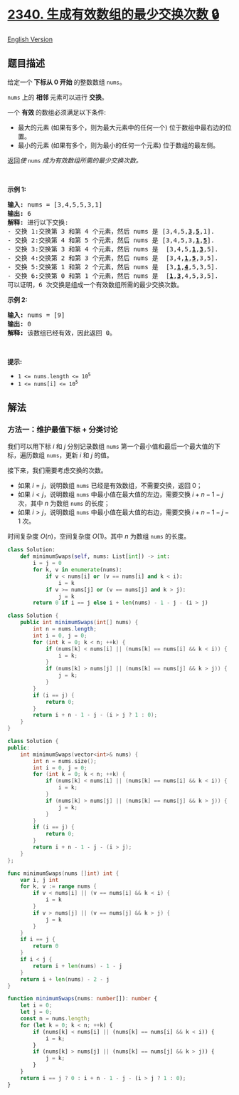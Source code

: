 # [2340. 生成有效数组的最少交换次数 🔒](https://leetcode.cn/problems/minimum-adjacent-swaps-to-make-a-valid-array)

[English Version](/solution/2300-2399/2340.Minimum%20Adjacent%20Swaps%20to%20Make%20a%20Valid%20Array/README_EN.md)

<!-- tags:贪心,数组 -->

<!-- difficulty:中等 -->

## 题目描述

<!-- 这里写题目描述 -->

<p>给定一个<strong>&nbsp;下标从 0 开始</strong>&nbsp;的整数数组 <code>nums</code>。</p>

<p><code>nums</code>&nbsp;上的&nbsp;<strong>相邻&nbsp;</strong>元素可以进行&nbsp;<strong>交换</strong>。</p>

<p data-group="1-1">一个&nbsp;<strong>有效&nbsp;</strong>的数组必须满足以下条件:</p>

<ul>
	<li>最大的元素 (如果有多个，则为最大元素中的任何一个) 位于数组中最右边的位置。</li>
	<li>最小的元素 (如果有多个，则为最小的任何一个元素) 位于数组的最左侧。</li>
</ul>

<p>返回<em>使 </em><code>nums</code><em> </em><em>成为有效数组所需的最少交换次数。</em></p>

<p>&nbsp;</p>

<p><strong class="example">示例 1:</strong></p>

<pre>
<strong>输入:</strong> nums = [3,4,5,5,3,1]
<strong>输出:</strong> 6
<strong>解释:</strong> 进行以下交换:
- 交换 1:交换第 3 和第 4 个元素，然后 nums 是 [3,4,5,<u><strong>3</strong></u>,<u><strong>5</strong></u>,1].
- 交换 2:交换第 4 和第 5 个元素，然后 nums 是 [3,4,5,3,<u><strong>1</strong></u>,<u><strong>5</strong></u>].
- 交换 3:交换第 3 和第 4 个元素，然后 nums 是  [3,4,5,<u><strong>1</strong></u>,<u><strong>3</strong></u>,5].
- 交换 4:交换第 2 和第 3 个元素，然后 nums 是  [3,4,<u><strong>1</strong></u>,<u><strong>5</strong></u>,3,5].
- 交换 5:交换第 1 和第 2 个元素，然后 nums 是  [3,<u><strong>1</strong></u>,<u><strong>4</strong></u>,5,3,5].
- 交换 6:交换第 0 和第 1 个元素，然后 nums 是  [<u><strong>1</strong></u>,<u><strong>3</strong></u>,4,5,3,5].
可以证明，6 次交换是组成一个有效数组所需的最少交换次数。
</pre>

<strong class="example">示例 2:</strong>

<pre>
<strong>输入:</strong> nums = [9]
<strong>输出:</strong> 0
<strong>解释:</strong> 该数组已经有效，因此返回 0。</pre>

<p>&nbsp;</p>

<p><strong>提示:</strong></p>

<ul>
	<li><code>1 &lt;= nums.length &lt;= 10<sup>5</sup></code></li>
	<li><code>1 &lt;= nums[i] &lt;= 10<sup>5</sup></code></li>
</ul>

## 解法

### 方法一：维护最值下标 + 分类讨论

我们可以用下标 $i$ 和 $j$ 分别记录数组 `nums` 第一个最小值和最后一个最大值的下标，遍历数组 `nums`，更新 $i$ 和 $j$ 的值。

接下来，我们需要考虑交换的次数。

-   如果 $i = j$，说明数组 `nums` 已经是有效数组，不需要交换，返回 $0$；
-   如果 $i < j$，说明数组 `nums` 中最小值在最大值的左边，需要交换 $i + n - 1 - j$ 次，其中 $n$ 为数组 `nums` 的长度；
-   如果 $i > j$，说明数组 `nums` 中最小值在最大值的右边，需要交换 $i + n - 1 - j - 1$ 次。

时间复杂度 $O(n)$，空间复杂度 $O(1)$。其中 $n$ 为数组 `nums` 的长度。

<!-- tabs:start -->

```python
class Solution:
    def minimumSwaps(self, nums: List[int]) -> int:
        i = j = 0
        for k, v in enumerate(nums):
            if v < nums[i] or (v == nums[i] and k < i):
                i = k
            if v >= nums[j] or (v == nums[j] and k > j):
                j = k
        return 0 if i == j else i + len(nums) - 1 - j - (i > j)
```

```java
class Solution {
    public int minimumSwaps(int[] nums) {
        int n = nums.length;
        int i = 0, j = 0;
        for (int k = 0; k < n; ++k) {
            if (nums[k] < nums[i] || (nums[k] == nums[i] && k < i)) {
                i = k;
            }
            if (nums[k] > nums[j] || (nums[k] == nums[j] && k > j)) {
                j = k;
            }
        }
        if (i == j) {
            return 0;
        }
        return i + n - 1 - j - (i > j ? 1 : 0);
    }
}
```

```cpp
class Solution {
public:
    int minimumSwaps(vector<int>& nums) {
        int n = nums.size();
        int i = 0, j = 0;
        for (int k = 0; k < n; ++k) {
            if (nums[k] < nums[i] || (nums[k] == nums[i] && k < i)) {
                i = k;
            }
            if (nums[k] > nums[j] || (nums[k] == nums[j] && k > j)) {
                j = k;
            }
        }
        if (i == j) {
            return 0;
        }
        return i + n - 1 - j - (i > j);
    }
};
```

```go
func minimumSwaps(nums []int) int {
	var i, j int
	for k, v := range nums {
		if v < nums[i] || (v == nums[i] && k < i) {
			i = k
		}
		if v > nums[j] || (v == nums[j] && k > j) {
			j = k
		}
	}
	if i == j {
		return 0
	}
	if i < j {
		return i + len(nums) - 1 - j
	}
	return i + len(nums) - 2 - j
}
```

```ts
function minimumSwaps(nums: number[]): number {
    let i = 0;
    let j = 0;
    const n = nums.length;
    for (let k = 0; k < n; ++k) {
        if (nums[k] < nums[i] || (nums[k] == nums[i] && k < i)) {
            i = k;
        }
        if (nums[k] > nums[j] || (nums[k] == nums[j] && k > j)) {
            j = k;
        }
    }
    return i == j ? 0 : i + n - 1 - j - (i > j ? 1 : 0);
}
```

<!-- tabs:end -->

<!-- end -->

